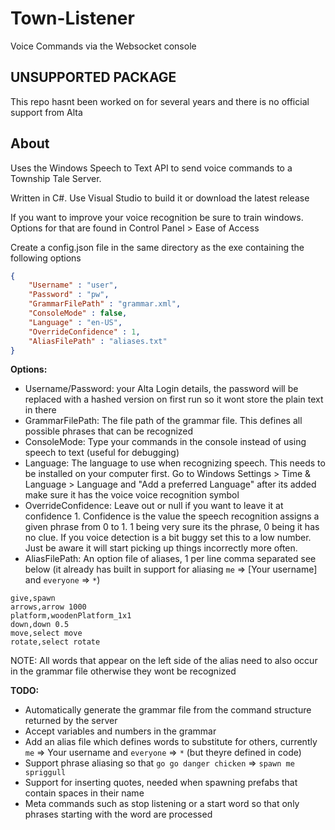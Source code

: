 # Town-Listener
Voice Commands via the Websocket console

## UNSUPPORTED PACKAGE
This repo hasnt been worked on for several years and there is no official support from Alta

## About

Uses the Windows Speech to Text API to send voice commands to a Township Tale Server.

Written in C#. Use Visual Studio to build it or download the latest release

If you want to improve your voice recognition be sure to train windows. Options for that are found in Control Panel > Ease of Access

Create a config.json file in the same directory as the exe containing the following options
```json
{
	"Username" : "user",
	"Password" : "pw",
	"GrammarFilePath" : "grammar.xml",
	"ConsoleMode" : false,
	"Language" : "en-US",
	"OverrideConfidence" : 1,
	"AliasFilePath" : "aliases.txt"
}
```

**Options:**
- Username/Password: your Alta Login details, the password will be replaced with a hashed version on first run so it wont store the plain text in there
- GrammarFilePath: The file path of the grammar file. This defines all possible phrases that can be recognized
- ConsoleMode: Type your commands in the console instead of using speech to text (useful for debugging)
- Language: The language to use when recognizing speech. This needs to be installed on your computer first. Go to Windows Settings > Time & Language > Language and "Add a preferred Language" after its added make sure it has the voice voice recognition symbol
- OverrideConfidence: Leave out or null if you want to leave it at confidence 1. Confidence is the value the speech recognition assigns a given phrase from 0 to 1. 1 being very sure its the phrase, 0 being it has no clue. If you voice detection is a bit buggy set this to a low number. Just be aware it will start picking up things incorrectly more often.
- AliasFilePath: An option file of aliases, 1 per line comma separated see below (it already has built in support for aliasing `me` => [Your username] and `everyone` => `*`)
```
give,spawn
arrows,arrow 1000
platform,woodenPlatform_1x1
down,down 0.5
move,select move
rotate,select rotate
```
NOTE: All words that appear on the left side of the alias need to also occur in the grammar file otherwise they wont be recognized

**TODO:**
- Automatically generate the grammar file from the command structure returned by the server
- Accept variables and numbers in the grammar
- Add an alias file which defines words to substitute for others, currently `me` => Your username and `everyone` => `*` (but theyre defined in code)
- Support phrase aliasing so that `go go danger chicken` => `spawn me spriggull`
- Support for inserting quotes, needed when spawning prefabs that contain spaces in their name
- Meta commands such as stop listening or a start word so that only phrases starting with the word are processed
